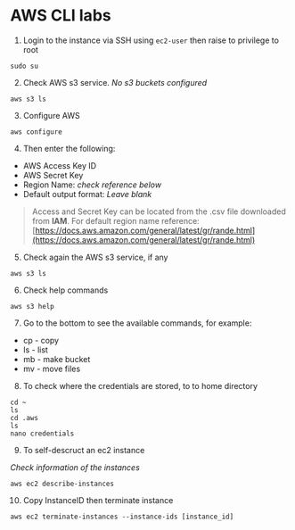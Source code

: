 # AWS CLI labs

1. Login to the instance via SSH using `ec2-user` then raise to privilege to root

```
sudo su
```

2. Check AWS s3 service. *No s3 buckets configured*

```
aws s3 ls
```

3. Configure AWS

```
aws configure
```

4. Then enter the following:
* AWS Access Key ID
* AWS Secret Key
* Region Name: *check reference below*
* Default output format: *Leave blank*

> Access and Secret Key can be located from the .csv file downloaded from **IAM**. For default region name reference: [https://docs.aws.amazon.com/general/latest/gr/rande.html](https://docs.aws.amazon.com/general/latest/gr/rande.html)

5. Check again the AWS s3 service, if any

```
aws s3 ls
```

6. Check help commands

```
aws s3 help
```

7. Go to the bottom to see the available commands, for example:
* cp - copy
* ls - list
* mb - make bucket
* mv - move files

8. To check where the credentials are stored, to to home directory

```
cd ~
ls
cd .aws
ls
nano credentials
```

9.  To self-descruct an ec2 instance

*Check information of the instances*

```
aws ec2 describe-instances
```

10. Copy InstanceID then terminate instance

```
aws ec2 terminate-instances --instance-ids [instance_id]
```
